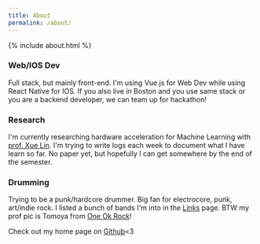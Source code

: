 ```yaml
---
title: About
permalink: /about/
---
```


{% include about.html %}

### Web/IOS Dev
Full stack, but mainly front-end. I'm using Vue.js for Web Dev while using React Native for IOS. If you also live in Boston and you use same stack or you are a backend developer, we can team up for hackathon!

### Research
I'm currently researching hardware acceleration for Machine Learning with [prof. Xue Lin](http://www.ece.neu.edu/people/lin-xue). I'm trying to write logs each week to document what I have learn so far. No paper yet, but hopefully I can get somewhere by the end of the semester.

### Drumming
Trying to be a punk/hardcore drummer. Big fan for electrocore, punk, art/indie rock. I listed a bunch of bands I'm into in the [Links](http://www.n33t1.com/links/) page. BTW my prof pic is Tomoya from [One Ok Rock](http://www.oneokrock.com/)!


Check out my home page on [Github](https://github.com/n33t1)<3 
